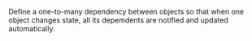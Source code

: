 Define a one-to-many dependency between objects so that when one object changes state, all its depemdents are notified and updated automatically.
